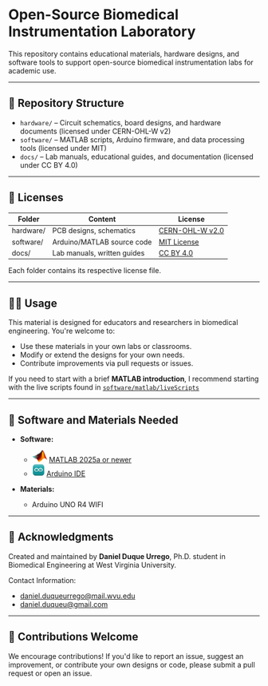 # Open-Source Biomedical Instrumentation Laboratory

This repository contains educational materials, hardware designs, and software tools to support open-source biomedical instrumentation labs for academic use.

---

## 📂 Repository Structure

- `hardware/` – Circuit schematics, board designs, and hardware documents (licensed under CERN-OHL-W v2)
- `software/` – MATLAB scripts, Arduino firmware, and data processing tools (licensed under MIT)
- `docs/` – Lab manuals, educational guides, and documentation (licensed under CC BY 4.0)

---

## 🔐 Licenses

| Folder     | Content                            | License                          |
|------------|------------------------------------|----------------------------------|
| hardware/  | PCB designs, schematics            | [CERN-OHL-W v2.0](https://ohwr.org/project/cernohl/wikis/Documents/CERN-OHL-version-2) |
| software/  | Arduino/MATLAB source code         | [MIT License](https://opensource.org/licenses/MIT) |
| docs/      | Lab manuals, written guides        | [CC BY 4.0](https://creativecommons.org/licenses/by/4.0/) |

Each folder contains its respective license file.

---

## 👨‍🏫 Usage

This material is designed for educators and researchers in biomedical engineering. You're welcome to:
- Use these materials in your own labs or classrooms.
- Modify or extend the designs for your own needs.
- Contribute improvements via pull requests or issues.

If you need to start with a brief **MATLAB introduction**, I recommend starting with the live scripts found in [`software/matlab/liveScripts`](software/matlab/liveScripts/)



---

## 🧰 Software and Materials Needed
- **Software:**
  - <img src="images/Logos/MATLAB-Logo.png" alt="MATLAB Logo" width="30" height="24"/> [MATLAB 2025a or newer](https://www.mathworks.com/products/matlab.html)
  - <img src="images/Logos/Arduino_IDE_logo.svg" alt="Arduino IDE Logo" width="25" height="25"/> [Arduino IDE](https://www.arduino.cc/en/software/)

- **Materials:**
  - Arduino UNO R4 WIFI
 
--- 

## 🙏 Acknowledgments

Created and maintained by **Daniel Duque Urrego**, Ph.D. student in Biomedical Engineering at West Virginia University.

Contact Information:
- daniel.duqueurrego@mail.wvu.edu
- daniel.duqueu@gmail.com

---

## 💬 Contributions Welcome

We encourage contributions! If you'd like to report an issue, suggest an improvement, or contribute your own designs or code, please submit a pull request or open an issue.
